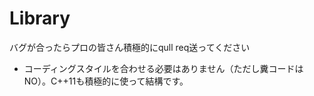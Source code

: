 Library
=======
バグが合ったらプロの皆さん積極的にqull req送ってください
* コーディングスタイルを合わせる必要はありません（ただし糞コードはNO）。C++11も積極的に使って結構です。
